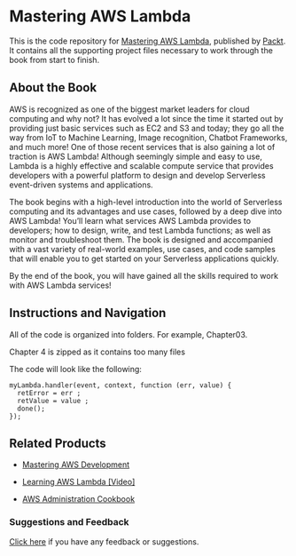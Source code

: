 # Mastering AWS Lambda
This is the code repository for [Mastering AWS Lambda](https://www.packtpub.com/virtualization-and-cloud/mastering-aws-lambda?utm_source=github&utm_medium=repository&utm_campaign=9781786467690), published by [Packt](https://www.packtpub.com/?utm_source=github). It contains all the supporting project files necessary to work through the book from start to finish.
## About the Book
AWS is recognized as one of the biggest market leaders for cloud computing and why not? It has evolved a lot since the time it started out by providing just basic services such as EC2 and S3 and today; they go all the way from IoT to Machine Learning, Image recognition, Chatbot Frameworks, and much more! One of those recent services that is also gaining a lot of traction is AWS Lambda! Although seemingly simple and easy to use, Lambda is a highly effective and scalable compute service that provides developers with a powerful platform to design and develop Serverless event-driven systems and applications.

The book begins with a high-level introduction into the world of Serverless computing and its advantages and use cases, followed by a deep dive into AWS Lambda! You’ll learn what services AWS Lambda provides to developers; how to design, write, and test Lambda functions; as well as monitor and troubleshoot them. The book is designed and accompanied with a vast variety of real-world examples, use cases, and code samples that will enable you to get started on your Serverless applications quickly.

By the end of the book, you will have gained all the skills required to work with AWS Lambda services!

## Instructions and Navigation
All of the code is organized into folders. For example, Chapter03.

Chapter 4 is zipped as it contains too many files

The code will look like the following:
```
myLambda.handler(event, context, function (err, value) {
  retError = err ;
  retValue = value ;
  done();
});
```



## Related Products
* [Mastering AWS Development](https://www.packtpub.com/networking-and-servers/mastering-aws-development?utm_source=github&utm_medium=repository&utm_campaign=9781782173632)

* [Learning AWS Lambda [Video]](https://www.packtpub.com/virtualization-and-cloud/learning-aws-lambda-video?utm_source=github&utm_medium=repository&utm_campaign=9781787289222)

* [AWS Administration Cookbook](https://www.packtpub.com/virtualization-and-cloud/aws-administration-cookbook?utm_source=github&utm_medium=repository&utm_campaign=9781787127630)

### Suggestions and Feedback
[Click here](https://docs.google.com/forms/d/e/1FAIpQLSe5qwunkGf6PUvzPirPDtuy1Du5Rlzew23UBp2S-P3wB-GcwQ/viewform) if you have any feedback or suggestions.

